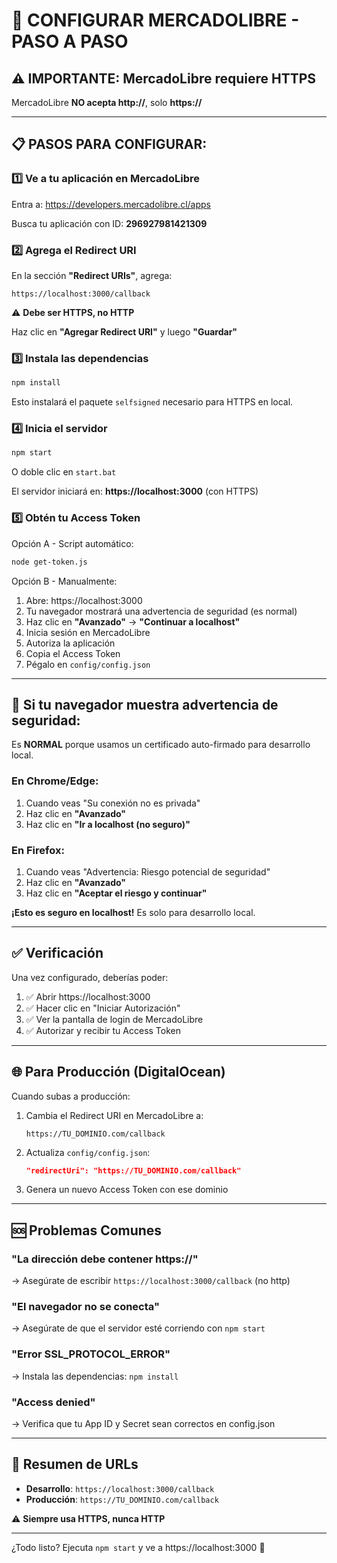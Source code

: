 # 🔐 CONFIGURAR MERCADOLIBRE - PASO A PASO

## ⚠️ IMPORTANTE: MercadoLibre requiere HTTPS

MercadoLibre **NO acepta http://**, solo **https://**

---

## 📋 PASOS PARA CONFIGURAR:

### 1️⃣ Ve a tu aplicación en MercadoLibre

Entra a: https://developers.mercadolibre.cl/apps

Busca tu aplicación con ID: **296927981421309**

### 2️⃣ Agrega el Redirect URI

En la sección **"Redirect URIs"**, agrega:

```
https://localhost:3000/callback
```

⚠️ **Debe ser HTTPS, no HTTP**

Haz clic en **"Agregar Redirect URI"** y luego **"Guardar"**

### 3️⃣ Instala las dependencias

```bash
npm install
```

Esto instalará el paquete `selfsigned` necesario para HTTPS en local.

### 4️⃣ Inicia el servidor

```bash
npm start
```

O doble clic en `start.bat`

El servidor iniciará en: **https://localhost:3000** (con HTTPS)

### 5️⃣ Obtén tu Access Token

Opción A - Script automático:
```bash
node get-token.js
```

Opción B - Manualmente:
1. Abre: https://localhost:3000
2. Tu navegador mostrará una advertencia de seguridad (es normal)
3. Haz clic en **"Avanzado"** → **"Continuar a localhost"**
4. Inicia sesión en MercadoLibre
5. Autoriza la aplicación
6. Copia el Access Token
7. Pégalo en `config/config.json`

---

## 🔧 Si tu navegador muestra advertencia de seguridad:

Es **NORMAL** porque usamos un certificado auto-firmado para desarrollo local.

### En Chrome/Edge:
1. Cuando veas "Su conexión no es privada"
2. Haz clic en **"Avanzado"**
3. Haz clic en **"Ir a localhost (no seguro)"**

### En Firefox:
1. Cuando veas "Advertencia: Riesgo potencial de seguridad"
2. Haz clic en **"Avanzado"**
3. Haz clic en **"Aceptar el riesgo y continuar"**

**¡Esto es seguro en localhost!** Es solo para desarrollo local.

---

## ✅ Verificación

Una vez configurado, deberías poder:

1. ✅ Abrir https://localhost:3000
2. ✅ Hacer clic en "Iniciar Autorización"
3. ✅ Ver la pantalla de login de MercadoLibre
4. ✅ Autorizar y recibir tu Access Token

---

## 🌐 Para Producción (DigitalOcean)

Cuando subas a producción:

1. Cambia el Redirect URI en MercadoLibre a:
   ```
   https://TU_DOMINIO.com/callback
   ```

2. Actualiza `config/config.json`:
   ```json
   "redirectUri": "https://TU_DOMINIO.com/callback"
   ```

3. Genera un nuevo Access Token con ese dominio

---

## 🆘 Problemas Comunes

### "La dirección debe contener https://"
→ Asegúrate de escribir `https://localhost:3000/callback` (no http)

### "El navegador no se conecta"
→ Asegúrate de que el servidor esté corriendo con `npm start`

### "Error SSL_PROTOCOL_ERROR"
→ Instala las dependencias: `npm install`

### "Access denied"
→ Verifica que tu App ID y Secret sean correctos en config.json

---

## 📝 Resumen de URLs

- **Desarrollo**: `https://localhost:3000/callback`
- **Producción**: `https://TU_DOMINIO.com/callback`

⚠️ **Siempre usa HTTPS, nunca HTTP**

---

¿Todo listo? Ejecuta `npm start` y ve a https://localhost:3000 🚀
